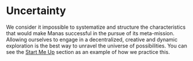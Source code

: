 # Uncertainty

We consider it impossible to systematize and structure the characteristics that would make Manas successful in the pursue of its meta-mission. Allowing ourselves to engage in a decentralized, creative and dynamic exploration is the best way to unravel the universe of possibilities. You can see the [Start Me Up](../09-start-me-up/0-start-me-up.md) section as an example of how we practice this.

